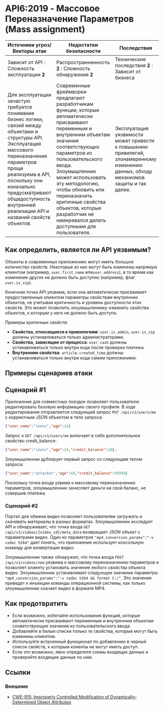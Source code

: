 API6:2019 - Массовое Переназначение Параметров (Mass assignment)
===========================

| Источники угроз/Векторы атак | Недостатки безопасности | Последствия |
| - | - | - |
| Зависит от API : Сложность эксплуатации **2** | Распространненность **2** : Сложность обнаружения **2** | Технические последствия **2** : Зависит от бизнеса |
| Для эксплуатации зачастую требуется понимание бизнес логики, связей между объектами и структуры API. Эксплуатация массового переназначения параметров проще реализуема в API, поскольку они изначально предусматривают общедоступность внутренней реализации API и названий свойств объектов. | Современные фреймворки предлагают разработчикам функции, которые автоматически присваивают переменным и внутренним объектам значения соответствующих параметров из пользовательского ввода. Злоумышленник может использовать эту методологию, чтобы обновить или переназначить критичные свойства объектов, которые разработчик не намеревался делать доступными для пользователя. | Эксплуатация уязвимости может привести к повышению привилегий, злонамеренному изменению данных, обходу механизмов защиты и так далее. |

## Как определить, является ли API уязвимым?

Объекты в современных приложениях могут иметь большое количество свойств. Некоторые из них могут быть изменены напрямую клиентом (например, `user.first_name` или`user.address`), в то время как изменение других не должно быть доступно (например, флаг `user.is_vip`).

Конечная точка API уязвима, если она автоматически присваивает предоставленные клиентом параметры свойствам внутренних объектов, не учитывая критичность и уровень доступности этих свойств. Это может позволить злоумышленнику изменить свойства объектов, к которым у него не должно быть доступа.

Примеры критичных свойств:

* **Свойства, относящиеся к привилегиям**: `user.is_admin`, `user.is_vip` должны устанавливаться только администраторами.
* **Свойства, зависящие от процесса**: `user.cash` должны устанавливаться только внутри кода после проверки платежа.
* **Внутренние свойства**: `article.created_time` должны устанавливаться только внутри кода самим приложением.


## Примеры сценариев атаки

## Сценарий #1

Приложение для совместных поездок позволяет пользователю редактировать базовую информацию своего профиля. В ходе редактирования отправляется следующий запрос `PUT /api/v1/users/me` с корректным JSON объектом в теле запроса:

```json
{"user_name":"inons","age":24}
```

Запрос к `GET /api/v1/users/me` включает в себя дополнительное свойство credit_balance:

```json
{"user_name":"inons","age":24,"credit_balance":10}.
```

Злоумышленник дублирует первый запрос со следующим телом запроса:

```json
{"user_name":"attacker","age":60,"credit_balance":99999}
```

Поскольку точка входа узвима к массовому переназначению параметров, злоумышленник зачисляет деньги на свой баланс, не совершив платежа.

### Сценарий #2

Портал для обмена видео позволяет пользователям загружать и скачивать материалы в разных форматах. Злоумышленник исследует API и обнаруживает, что точка входа `GET /api/v1/videos/{video_id}/meta_data` возвращает JSON объект с параметрами видео. Один из параметров `"mp4_conversion_params":"-v codec h264"` дает понять, что приложение использует консольную команду для конвертации видео.

Злоумышленник также обнаружил, что точка входа `POST /api/v1/videos/new` уязвима к массовому переназначению параметров и позволяет клиенту установить значение любого свойства объекта видео.
Злоумышленник устанавливает следующее значение параметра: `"mp4_conversion_params":"-v codec h264 && format C:/"`. Это значение приведет к инъекции команды операционной системы, как только злоумышленник скачает видео в формате MP4.

## Как предотвратить

* Если возможно, избегайте использования функций, которые автоматически присваивают переменным и внутренним объектам сооветствующие значения из пользовательского ввода.
* Добавляйте в белые списки только те свойства, которые могут быть изменены клиентом.
* Используйте встроенный функционал по добавлению в черный список свойств, к которым клиенты не могут иметь доступ.
* Если это возможно, явно определите схемы входящих данных и проверяйте входящие данные по ним.

## Ссылки

### Внешние

* [CWE-915: Improperly Controlled Modification of Dynamically-Determined Object Attributes][1]

[1]: https://cwe.mitre.org/data/definitions/915.html
